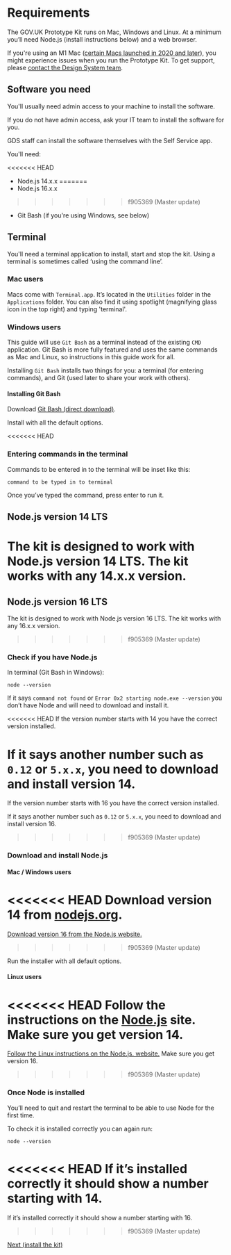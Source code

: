# Requirements

The GOV.UK Prototype Kit runs on Mac, Windows and Linux. At a minimum you’ll need Node.js (install instructions below) and a web browser.

If you're using an M1 Mac ([certain Macs launched in 2020 and later](https://en.wikipedia.org/wiki/Apple_M1#Products_that_include_the_Apple_M1)), you might experience issues when you run the Prototype Kit. To get support, please [contact the Design System team](https://design-system.service.gov.uk/get-in-touch/).

## Software you need

You'll usually need admin access to your machine to install the software.

If you do not have admin access, ask your IT team to install the software for you.

GDS staff can install the software themselves with the Self Service app.

You'll need:

<<<<<<< HEAD
* Node.js 14.x.x
=======
* Node.js 16.x.x
>>>>>>> f905369 (Master update)
* Git Bash (if you're using Windows, see below)

## Terminal

You'll need a terminal application to install, start and stop the kit. Using a terminal is sometimes called ‘using the command line’.

### Mac users

Macs come with `Terminal.app`. It’s located in the `Utilities` folder in the `Applications` folder. You can also find it using spotlight (magnifying glass icon in the top right) and typing 'terminal'.

### Windows users

This guide will use `Git Bash` as a terminal instead of the existing `CMD` application. Git Bash is more fully featured and uses the same commands as Mac and Linux, so instructions in this guide work for all.

Installing `Git Bash` installs two things for you: a terminal (for entering commands), and Git (used later to share your work with others).

#### Installing Git Bash

Download [Git Bash (direct download)](https://git-scm.com/download/win).

Install with all the default options.

<<<<<<< HEAD
### Entering commands in the terminal

Commands to be entered in to the terminal will be inset like this:
```
command to be typed in to terminal
```
Once you’ve typed the command, press enter to run it.


## Node.js version 14 LTS

The kit is designed to work with Node.js version 14 LTS. The kit works with any 14.x.x version.
=======
## Node.js version 16 LTS

The kit is designed to work with Node.js version 16 LTS. The kit works with any 16.x.x version.
>>>>>>> f905369 (Master update)

### Check if you have Node.js

In terminal (Git Bash in Windows):
```
node --version
```
If it says `command not found` or `Error 0x2 starting node.exe --version` you don’t have Node and will need to download and install it.

<<<<<<< HEAD
If the version number starts with 14 you have the correct version installed.

If it says another number such as `0.12` or `5.x.x`, you need to download and install version 14.
=======
If the version number starts with 16 you have the correct version installed.

If it says another number such as `0.12` or `5.x.x`, you need to download and install version 16.
>>>>>>> f905369 (Master update)

### Download and install Node.js

#### Mac / Windows users

<<<<<<< HEAD
Download version 14 from [nodejs.org](https://nodejs.org/en/).
=======
[Download version 16 from the Node.js website.](https://nodejs.org/en/)
>>>>>>> f905369 (Master update)

Run the installer with all default options.

#### Linux users

<<<<<<< HEAD
Follow the instructions on the [Node.js](https://nodejs.org/en/download/package-manager/#debian-and-ubuntu-based-linux-distributions
) site. Make sure you get version 14.
=======
[Follow the Linux instructions on the Node.js. website.](https://nodejs.org/en/download/package-manager/#debian-and-ubuntu-based-linux-distributions) Make sure you get version 16.
>>>>>>> f905369 (Master update)

### Once Node is installed

You’ll need to quit and restart the terminal to be able to use Node for the first time.

To check it is installed correctly you can again run:
```
node --version
```

<<<<<<< HEAD
If it’s installed correctly it should show a number starting with 14.
=======
If it’s installed correctly it should show a number starting with 16.
>>>>>>> f905369 (Master update)

<a href="install-the-kit.md" class="button">Next (install the kit)</a>

